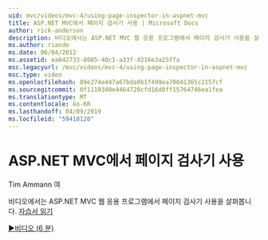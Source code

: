 ```yaml
---
uid: mvc/videos/mvc-4/using-page-inspector-in-aspnet-mvc
title: ASP.NET MVC에서 페이지 검사기 사용 | Microsoft Docs
author: rick-anderson
description: 비디오에서는 ASP.NET MVC 웹 응용 프로그램에서 페이지 검사기 사용을 살펴봅니다. 자습서 읽기
ms.author: riande
ms.date: 06/04/2012
ms.assetid: ea642733-8085-40c1-a33f-d216e3a25ffa
msc.legacyurl: /mvc/videos/mvc-4/using-page-inspector-in-aspnet-mvc
msc.type: video
ms.openlocfilehash: 89e274e447a67bda0b1f499ea70041365c2157cf
ms.sourcegitcommit: 0f1119340e4464720cfd16d0ff15764746ea1fea
ms.translationtype: MT
ms.contentlocale: ko-KR
ms.lasthandoff: 04/09/2019
ms.locfileid: "59418120"
---
```

# <a name="using-page-inspector-in-aspnet-mvc"></a>ASP.NET MVC에서 페이지 검사기 사용

Tim Ammann 여

비디오에서는 ASP.NET MVC 웹 응용 프로그램에서 페이지 검사기 사용을 살펴봅니다. [자습서 읽기](../../overview/views/using-page-inspector-in-aspnet-mvc.md)

[&#9654;비디오 (6 분)](https://channel9.msdn.com/Blogs/ASP-NET-Site-Videos/using-page-inspector-in-aspnet-mvc)
